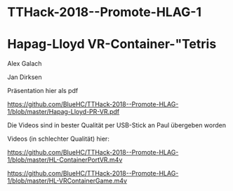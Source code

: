 # TTHack-2018--Promote-HLAG-1
# Hapag-Lloyd VR-Container-"Tetris

Alex Galach

Jan Dirksen 


Präsentation hier als pdf

https://github.com/BlueHC/TTHack-2018--Promote-HLAG-1/blob/master/Hapag-Lloyd-PR-VR.pdf


Die Videos sind in bester Qualität per USB-Stick an Paul übergeben worden

Videos (in schlechter Qualität) hier:

https://github.com/BlueHC/TTHack-2018--Promote-HLAG-1/blob/master/HL-ContainerPortVR.m4v

https://github.com/BlueHC/TTHack-2018--Promote-HLAG-1/blob/master/HL-VRContainerGame.m4v








